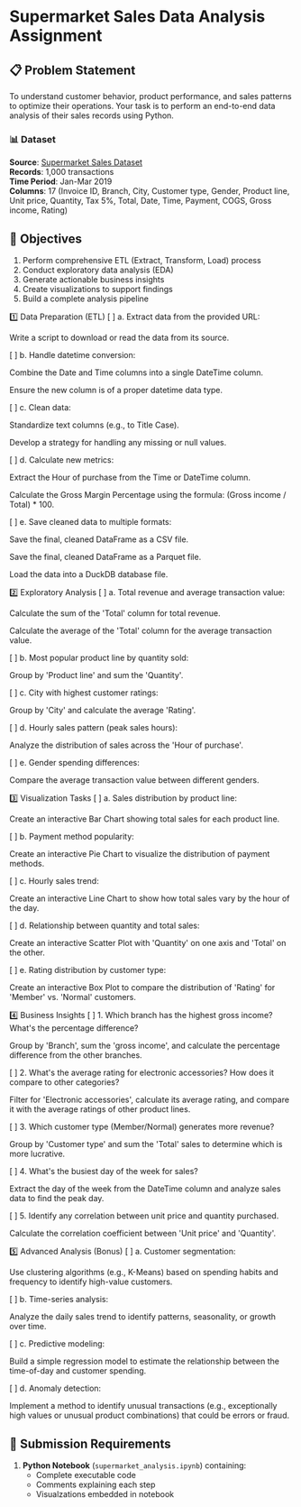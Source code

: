 # Supermarket Sales Data Analysis Assignment

## 📋 Problem Statement
To understand customer behavior, product performance, and sales patterns to optimize their operations. Your task is to perform an end-to-end data analysis of their sales records using Python.

### 📊 Dataset
**Source**: [Supermarket Sales Dataset](https://raw.githubusercontent.com/sushantag9/Supermarket-Sales-Data-Analysis/master/supermarket_sales%20-%20Sheet1.csv)  
**Records**: 1,000 transactions  
**Time Period**: Jan-Mar 2019  
**Columns**: 17 (Invoice ID, Branch, City, Customer type, Gender, Product line, Unit price, Quantity, Tax 5%, Total, Date, Time, Payment, COGS, Gross income, Rating)

## 🎯 Objectives
1. Perform comprehensive ETL (Extract, Transform, Load) process
2. Conduct exploratory data analysis (EDA)
3. Generate actionable business insights
4. Create visualizations to support findings
5. Build a complete analysis pipeline


1️⃣ Data Preparation (ETL)
[ ] a. Extract data from the provided URL:

Write a script to download or read the data from its source.

[ ] b. Handle datetime conversion:

Combine the Date and Time columns into a single DateTime column.

Ensure the new column is of a proper datetime data type.

[ ] c. Clean data:

Standardize text columns (e.g., to Title Case).

Develop a strategy for handling any missing or null values.

[ ] d. Calculate new metrics:

Extract the Hour of purchase from the Time or DateTime column.

Calculate the Gross Margin Percentage using the formula: (Gross income / Total) * 100.

[ ] e. Save cleaned data to multiple formats:

Save the final, cleaned DataFrame as a CSV file.

Save the final, cleaned DataFrame as a Parquet file.

Load the data into a DuckDB database file.

2️⃣ Exploratory Analysis
[ ] a. Total revenue and average transaction value:

Calculate the sum of the 'Total' column for total revenue.

Calculate the average of the 'Total' column for the average transaction value.

[ ] b. Most popular product line by quantity sold:

Group by 'Product line' and sum the 'Quantity'.

[ ] c. City with highest customer ratings:

Group by 'City' and calculate the average 'Rating'.

[ ] d. Hourly sales pattern (peak sales hours):

Analyze the distribution of sales across the 'Hour of purchase'.

[ ] e. Gender spending differences:

Compare the average transaction value between different genders.

3️⃣ Visualization Tasks
[ ] a. Sales distribution by product line:

Create an interactive Bar Chart showing total sales for each product line.

[ ] b. Payment method popularity:

Create an interactive Pie Chart to visualize the distribution of payment methods.

[ ] c. Hourly sales trend:

Create an interactive Line Chart to show how total sales vary by the hour of the day.

[ ] d. Relationship between quantity and total sales:

Create an interactive Scatter Plot with 'Quantity' on one axis and 'Total' on the other.

[ ] e. Rating distribution by customer type:

Create an interactive Box Plot to compare the distribution of 'Rating' for 'Member' vs. 'Normal' customers.

4️⃣ Business Insights
[ ] 1. Which branch has the highest gross income? What's the percentage difference?

Group by 'Branch', sum the 'gross income', and calculate the percentage difference from the other branches.

[ ] 2. What's the average rating for electronic accessories? How does it compare to other categories?

Filter for 'Electronic accessories', calculate its average rating, and compare it with the average ratings of other product lines.

[ ] 3. Which customer type (Member/Normal) generates more revenue?

Group by 'Customer type' and sum the 'Total' sales to determine which is more lucrative.

[ ] 4. What's the busiest day of the week for sales?

Extract the day of the week from the DateTime column and analyze sales data to find the peak day.

[ ] 5. Identify any correlation between unit price and quantity purchased.

Calculate the correlation coefficient between 'Unit price' and 'Quantity'.

5️⃣ Advanced Analysis (Bonus)
[ ] a. Customer segmentation:

Use clustering algorithms (e.g., K-Means) based on spending habits and frequency to identify high-value customers.

[ ] b. Time-series analysis:

Analyze the daily sales trend to identify patterns, seasonality, or growth over time.

[ ] c. Predictive modeling:

Build a simple regression model to estimate the relationship between the time-of-day and customer spending.

[ ] d. Anomaly detection:

Implement a method to identify unusual transactions (e.g., exceptionally high values or unusual product combinations) that could be errors or fraud.



## 📂 Submission Requirements
1. **Python Notebook** (`supermarket_analysis.ipynb`) containing:
   - Complete executable code
   - Comments explaining each step
   - Visualzations embedded in notebook

